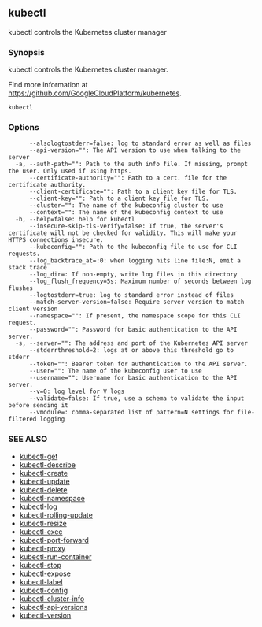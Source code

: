 ## kubectl

kubectl controls the Kubernetes cluster manager

### Synopsis


kubectl controls the Kubernetes cluster manager.

Find more information at https://github.com/GoogleCloudPlatform/kubernetes.

```
kubectl
```

### Options

```
      --alsologtostderr=false: log to standard error as well as files
      --api-version="": The API version to use when talking to the server
  -a, --auth-path="": Path to the auth info file. If missing, prompt the user. Only used if using https.
      --certificate-authority="": Path to a cert. file for the certificate authority.
      --client-certificate="": Path to a client key file for TLS.
      --client-key="": Path to a client key file for TLS.
      --cluster="": The name of the kubeconfig cluster to use
      --context="": The name of the kubeconfig context to use
  -h, --help=false: help for kubectl
      --insecure-skip-tls-verify=false: If true, the server's certificate will not be checked for validity. This will make your HTTPS connections insecure.
      --kubeconfig="": Path to the kubeconfig file to use for CLI requests.
      --log_backtrace_at=:0: when logging hits line file:N, emit a stack trace
      --log_dir=: If non-empty, write log files in this directory
      --log_flush_frequency=5s: Maximum number of seconds between log flushes
      --logtostderr=true: log to standard error instead of files
      --match-server-version=false: Require server version to match client version
      --namespace="": If present, the namespace scope for this CLI request.
      --password="": Password for basic authentication to the API server.
  -s, --server="": The address and port of the Kubernetes API server
      --stderrthreshold=2: logs at or above this threshold go to stderr
      --token="": Bearer token for authentication to the API server.
      --user="": The name of the kubeconfig user to use
      --username="": Username for basic authentication to the API server.
      --v=0: log level for V logs
      --validate=false: If true, use a schema to validate the input before sending it
      --vmodule=: comma-separated list of pattern=N settings for file-filtered logging
```

### SEE ALSO
* [kubectl-get](kubectl-get.md)
* [kubectl-describe](kubectl-describe.md)
* [kubectl-create](kubectl-create.md)
* [kubectl-update](kubectl-update.md)
* [kubectl-delete](kubectl-delete.md)
* [kubectl-namespace](kubectl-namespace.md)
* [kubectl-log](kubectl-log.md)
* [kubectl-rolling-update](kubectl-rolling-update.md)
* [kubectl-resize](kubectl-resize.md)
* [kubectl-exec](kubectl-exec.md)
* [kubectl-port-forward](kubectl-port-forward.md)
* [kubectl-proxy](kubectl-proxy.md)
* [kubectl-run-container](kubectl-run-container.md)
* [kubectl-stop](kubectl-stop.md)
* [kubectl-expose](kubectl-expose.md)
* [kubectl-label](kubectl-label.md)
* [kubectl-config](kubectl-config.md)
* [kubectl-cluster-info](kubectl-cluster-info.md)
* [kubectl-api-versions](kubectl-api-versions.md)
* [kubectl-version](kubectl-version.md)

